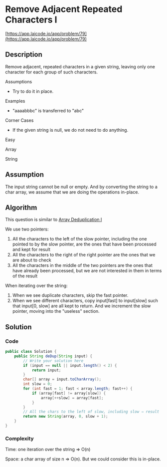<!----- Conversion time: 0.78 seconds.


Using this Markdown file:

1. Cut and paste this output into your source file.
2. See the notes and action items below regarding this conversion run.
3. Check the rendered output (headings, lists, code blocks, tables) for proper
   formatting and use a linkchecker before you publish this page.

Conversion notes:

* GD2md-html version 1.0β13
* Thu Jan 10 2019 03:36:11 GMT-0800 (PST)
* Source doc: https://docs.google.com/open?id=1bsslhme_szZIKbAixNk5Wmawfc75FNqFJk-Uj7pr1lo
----->


# Remove Adjacent Repeated Characters I

[https://app.laicode.io/app/problem/79](https://app.laicode.io/app/problem/79)


## Description

Remove adjacent, repeated characters in a given string, leaving only one character for each group of such characters.

Assumptions



*   Try to do it in place.

Examples



*   "aaaabbbc" is transferred to "abc"

Corner Cases



*   If the given string is null, we do not need to do anything.

Easy

Array

String


## Assumption

The input string cannot be null or empty. And by converting the string to a char array, we assume that we are doing the operations in-place.


## Algorithm

This question is similar to [Array Deduplication I](https://docs.google.com/document/d/139P23GJfFGs_wiypCcGQF990l-_XwLED07GrBzlZB9c/edit)

We use two pointers:



1.  All the characters to the left of the slow pointer, including the one pointed to by the slow pointer, are the ones that have been processed and kept for result
1.  All the characters to the right of the right pointer are the ones that we are about to check
1.  All the characters in the middle of the two pointers are the ones that have already been processed, but we are not interested in them in terms of the result

When iterating over the string:



1.  When we see duplicate characters, skip the fast pointer.
1.  When we see different characters, copy input\[fast\] to input\[slow\] such that input\[0, slow\] are all kept to return. And we increment the slow pointer, moving into the "useless" section.


## Solution


### Code


```java
public class Solution {
    public String deDup(String input) {
        // Write your solution here
        if (input == null || input.length() < 2) {
            return input;
        }
        char[] array = input.toCharArray();
        int slow = 0;
        for (int fast = 1; fast < array.length; fast++) {
            if (array[fast] != array[slow]) {
                array[++slow] = array[fast];
            }
        }
        // All the chars to the left of slow, including slow ⇒ result
        return new String(array, 0, slow + 1);
    }
}
```



### Complexity

Time: one iteration over the string ⇒ O(n)

Space: a char array of size n ⇒ O(n). But we could consider this is in-place.


<!-- GD2md-html version 1.0β13 -->
